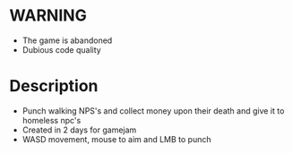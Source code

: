 # WARNING
* The game is abandoned
* Dubious code quality
# Description 
* Punch walking NPS's and collect money upon their death and give it to homeless npc's
* Created in 2 days for gamejam
* WASD movement, mouse to aim and LMB to punch

